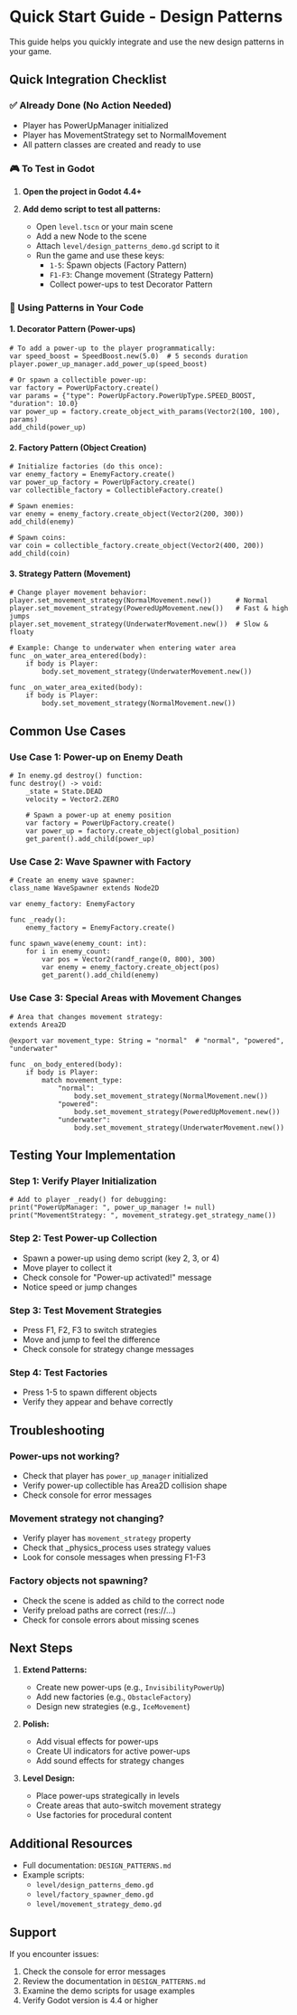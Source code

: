 # Quick Start Guide - Design Patterns

This guide helps you quickly integrate and use the new design patterns in your game.

## Quick Integration Checklist

### ✅ Already Done (No Action Needed)
- Player has PowerUpManager initialized
- Player has MovementStrategy set to NormalMovement
- All pattern classes are created and ready to use

### 🎮 To Test in Godot

1. **Open the project in Godot 4.4+**

2. **Add demo script to test all patterns:**
   - Open `level.tscn` or your main scene
   - Add a new Node to the scene
   - Attach `level/design_patterns_demo.gd` script to it
   - Run the game and use these keys:
     - `1-5`: Spawn objects (Factory Pattern)
     - `F1-F3`: Change movement (Strategy Pattern)
     - Collect power-ups to test Decorator Pattern

### 📝 Using Patterns in Your Code

#### 1. Decorator Pattern (Power-ups)

```gdscript
# To add a power-up to the player programmatically:
var speed_boost = SpeedBoost.new(5.0)  # 5 seconds duration
player.power_up_manager.add_power_up(speed_boost)

# Or spawn a collectible power-up:
var factory = PowerUpFactory.create()
var params = {"type": PowerUpFactory.PowerUpType.SPEED_BOOST, "duration": 10.0}
var power_up = factory.create_object_with_params(Vector2(100, 100), params)
add_child(power_up)
```

#### 2. Factory Pattern (Object Creation)

```gdscript
# Initialize factories (do this once):
var enemy_factory = EnemyFactory.create()
var power_up_factory = PowerUpFactory.create()
var collectible_factory = CollectibleFactory.create()

# Spawn enemies:
var enemy = enemy_factory.create_object(Vector2(200, 300))
add_child(enemy)

# Spawn coins:
var coin = collectible_factory.create_object(Vector2(400, 200))
add_child(coin)
```

#### 3. Strategy Pattern (Movement)

```gdscript
# Change player movement behavior:
player.set_movement_strategy(NormalMovement.new())      # Normal
player.set_movement_strategy(PoweredUpMovement.new())   # Fast & high jumps
player.set_movement_strategy(UnderwaterMovement.new())  # Slow & floaty

# Example: Change to underwater when entering water area
func _on_water_area_entered(body):
    if body is Player:
        body.set_movement_strategy(UnderwaterMovement.new())

func _on_water_area_exited(body):
    if body is Player:
        body.set_movement_strategy(NormalMovement.new())
```

## Common Use Cases

### Use Case 1: Power-up on Enemy Death
```gdscript
# In enemy.gd destroy() function:
func destroy() -> void:
    _state = State.DEAD
    velocity = Vector2.ZERO
    
    # Spawn a power-up at enemy position
    var factory = PowerUpFactory.create()
    var power_up = factory.create_object(global_position)
    get_parent().add_child(power_up)
```

### Use Case 2: Wave Spawner with Factory
```gdscript
# Create an enemy wave spawner:
class_name WaveSpawner extends Node2D

var enemy_factory: EnemyFactory

func _ready():
    enemy_factory = EnemyFactory.create()

func spawn_wave(enemy_count: int):
    for i in enemy_count:
        var pos = Vector2(randf_range(0, 800), 300)
        var enemy = enemy_factory.create_object(pos)
        get_parent().add_child(enemy)
```

### Use Case 3: Special Areas with Movement Changes
```gdscript
# Area that changes movement strategy:
extends Area2D

@export var movement_type: String = "normal"  # "normal", "powered", "underwater"

func _on_body_entered(body):
    if body is Player:
        match movement_type:
            "normal":
                body.set_movement_strategy(NormalMovement.new())
            "powered":
                body.set_movement_strategy(PoweredUpMovement.new())
            "underwater":
                body.set_movement_strategy(UnderwaterMovement.new())
```

## Testing Your Implementation

### Step 1: Verify Player Initialization
```gdscript
# Add to player _ready() for debugging:
print("PowerUpManager: ", power_up_manager != null)
print("MovementStrategy: ", movement_strategy.get_strategy_name())
```

### Step 2: Test Power-up Collection
- Spawn a power-up using demo script (key 2, 3, or 4)
- Move player to collect it
- Check console for "Power-up activated!" message
- Notice speed or jump changes

### Step 3: Test Movement Strategies
- Press F1, F2, F3 to switch strategies
- Move and jump to feel the difference
- Check console for strategy change messages

### Step 4: Test Factories
- Press 1-5 to spawn different objects
- Verify they appear and behave correctly

## Troubleshooting

### Power-ups not working?
- Check that player has `power_up_manager` initialized
- Verify power-up collectible has Area2D collision shape
- Check console for error messages

### Movement strategy not changing?
- Verify player has `movement_strategy` property
- Check that _physics_process uses strategy values
- Look for console messages when pressing F1-F3

### Factory objects not spawning?
- Check the scene is added as child to the correct node
- Verify preload paths are correct (res://...)
- Check for console errors about missing scenes

## Next Steps

1. **Extend Patterns:**
   - Create new power-ups (e.g., `InvisibilityPowerUp`)
   - Add new factories (e.g., `ObstacleFactory`)
   - Design new strategies (e.g., `IceMovement`)

2. **Polish:**
   - Add visual effects for power-ups
   - Create UI indicators for active power-ups
   - Add sound effects for strategy changes

3. **Level Design:**
   - Place power-ups strategically in levels
   - Create areas that auto-switch movement strategy
   - Use factories for procedural content

## Additional Resources

- Full documentation: `DESIGN_PATTERNS.md`
- Example scripts:
  - `level/design_patterns_demo.gd`
  - `level/factory_spawner_demo.gd`
  - `level/movement_strategy_demo.gd`

## Support

If you encounter issues:
1. Check the console for error messages
2. Review the documentation in `DESIGN_PATTERNS.md`
3. Examine the demo scripts for usage examples
4. Verify Godot version is 4.4 or higher
